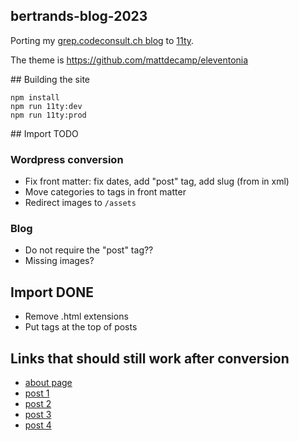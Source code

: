 bertrands-blog-2023
---

Porting my [grep.codeconsult.ch blog](https://grep.codeconsult.ch/)
to [11ty](https://www.11ty.dev/).

The theme is https://github.com/mattdecamp/eleventonia

## Building the site

    npm install
    npm run 11ty:dev
    npm run 11ty:prod

## Import TODO

### Wordpress conversion
- Fix front matter: fix dates, add "post" tag, add slug (from <link> in xml)
- Move categories to tags in front matter
- Redirect images to `/assets`

### Blog

- Do not require the "post" tag??
- Missing images?

## Import DONE

- Remove .html extensions
- Put tags at the top of posts

## Links that should still work after conversion

* [about page](https://grep.codeconsult.ch/about-me/)
* [post 1](https://grep.codeconsult.ch/2023/03/16/wwsw-well-written-subtly-wrong/)
* [post 2](https://grep.codeconsult.ch/2020/08/06/how-to-record-decent-conference-videos-without-breaking-the-bank/)
* [post 3](https://grep.codeconsult.ch/2018/01/03/would-you-hire-an-open-source-developer/)
* [post 4](https://grep.codeconsult.ch/2009/10/30/life-in-open-source-communities-live-at-apachecon/)

